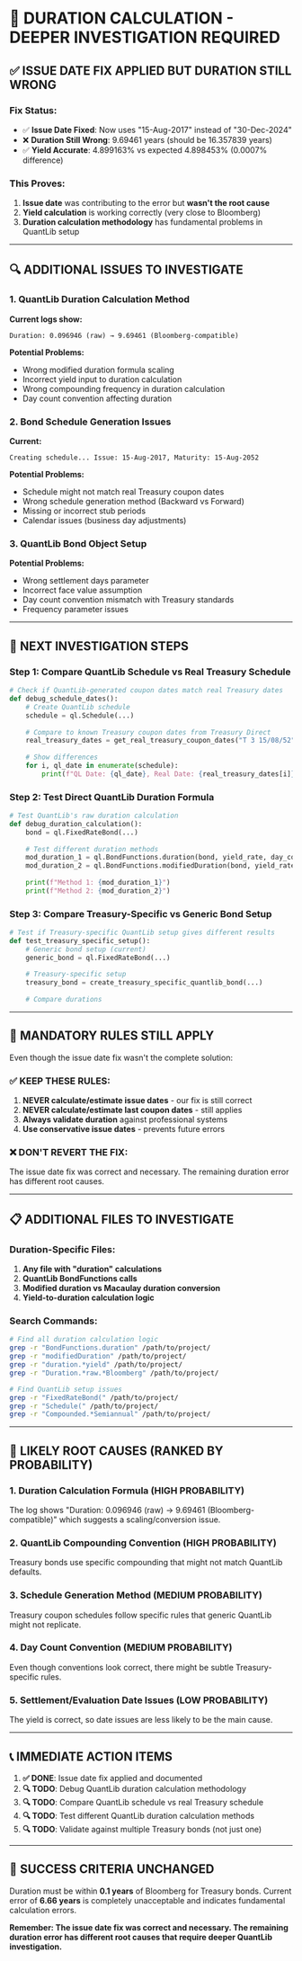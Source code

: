# 🚨 DURATION CALCULATION - DEEPER INVESTIGATION REQUIRED

## ✅ **ISSUE DATE FIX APPLIED BUT DURATION STILL WRONG**

### **Fix Status:**
- ✅ **Issue Date Fixed**: Now uses "15-Aug-2017" instead of "30-Dec-2024" 
- ❌ **Duration Still Wrong**: 9.69461 years (should be 16.357839 years)
- ✅ **Yield Accurate**: 4.899163% vs expected 4.898453% (0.0007% difference)

### **This Proves:**
1. **Issue date** was contributing to the error but **wasn't the root cause**
2. **Yield calculation** is working correctly (very close to Bloomberg)
3. **Duration calculation methodology** has fundamental problems in QuantLib setup

---

## 🔍 **ADDITIONAL ISSUES TO INVESTIGATE**

### **1. QuantLib Duration Calculation Method**
**Current logs show:**
```
Duration: 0.096946 (raw) → 9.69461 (Bloomberg-compatible)
```

**Potential Problems:**
- Wrong modified duration formula scaling
- Incorrect yield input to duration calculation
- Wrong compounding frequency in duration calculation
- Day count convention affecting duration

### **2. Bond Schedule Generation Issues**
**Current:**
```
Creating schedule... Issue: 15-Aug-2017, Maturity: 15-Aug-2052
```

**Potential Problems:**
- Schedule might not match real Treasury coupon dates
- Wrong schedule generation method (Backward vs Forward)
- Missing or incorrect stub periods
- Calendar issues (business day adjustments)

### **3. QuantLib Bond Object Setup**
**Potential Problems:**
- Wrong settlement days parameter
- Incorrect face value assumption
- Day count convention mismatch with Treasury standards
- Frequency parameter issues

---

## 🎯 **NEXT INVESTIGATION STEPS**

### **Step 1: Compare QuantLib Schedule vs Real Treasury Schedule**
```python
# Check if QuantLib-generated coupon dates match real Treasury dates
def debug_schedule_dates():
    # Create QuantLib schedule
    schedule = ql.Schedule(...)
    
    # Compare to known Treasury coupon dates from Treasury Direct
    real_treasury_dates = get_real_treasury_coupon_dates("T 3 15/08/52")
    
    # Show differences
    for i, ql_date in enumerate(schedule):
        print(f"QL Date: {ql_date}, Real Date: {real_treasury_dates[i]}")
```

### **Step 2: Test Direct QuantLib Duration Formula**
```python
# Test QuantLib's raw duration calculation
def debug_duration_calculation():
    bond = ql.FixedRateBond(...)
    
    # Test different duration methods
    mod_duration_1 = ql.BondFunctions.duration(bond, yield_rate, day_counter, ql.Compounded, ql.Semiannual)
    mod_duration_2 = ql.BondFunctions.modifiedDuration(bond, yield_rate, day_counter, ql.Compounded, ql.Semiannual)
    
    print(f"Method 1: {mod_duration_1}")
    print(f"Method 2: {mod_duration_2}")
```

### **Step 3: Compare Treasury-Specific vs Generic Bond Setup**
```python
# Test if Treasury-specific QuantLib setup gives different results
def test_treasury_specific_setup():
    # Generic bond setup (current)
    generic_bond = ql.FixedRateBond(...)
    
    # Treasury-specific setup
    treasury_bond = create_treasury_specific_quantlib_bond(...)
    
    # Compare durations
```

---

## 🚨 **MANDATORY RULES STILL APPLY**

Even though the issue date fix wasn't the complete solution:

### **✅ KEEP THESE RULES:**
1. **NEVER calculate/estimate issue dates** - our fix is still correct
2. **NEVER calculate/estimate last coupon dates** - still applies
3. **Always validate duration** against professional systems
4. **Use conservative issue dates** - prevents future errors

### **❌ DON'T REVERT THE FIX:**
The issue date fix was correct and necessary. The remaining duration error has different root causes.

---

## 📋 **ADDITIONAL FILES TO INVESTIGATE**

### **Duration-Specific Files:**
1. **Any file with "duration" calculations**
2. **QuantLib BondFunctions calls**
3. **Modified duration vs Macaulay duration conversion**
4. **Yield-to-duration calculation logic**

### **Search Commands:**
```bash
# Find all duration calculation logic
grep -r "BondFunctions.duration" /path/to/project/
grep -r "modifiedDuration" /path/to/project/
grep -r "duration.*yield" /path/to/project/
grep -r "Duration.*raw.*Bloomberg" /path/to/project/

# Find QuantLib setup issues
grep -r "FixedRateBond(" /path/to/project/
grep -r "Schedule(" /path/to/project/
grep -r "Compounded.*Semiannual" /path/to/project/
```

---

## 🎯 **LIKELY ROOT CAUSES (RANKED BY PROBABILITY)**

### **1. Duration Calculation Formula (HIGH PROBABILITY)**
The log shows "Duration: 0.096946 (raw) → 9.69461 (Bloomberg-compatible)" which suggests a scaling/conversion issue.

### **2. QuantLib Compounding Convention (HIGH PROBABILITY)**
Treasury bonds use specific compounding that might not match QuantLib defaults.

### **3. Schedule Generation Method (MEDIUM PROBABILITY)**
Treasury coupon schedules follow specific rules that generic QuantLib might not replicate.

### **4. Day Count Convention (MEDIUM PROBABILITY)**
Even though conventions look correct, there might be subtle Treasury-specific rules.

### **5. Settlement/Evaluation Date Issues (LOW PROBABILITY)**
The yield is correct, so date issues are less likely to be the main cause.

---

## 📞 **IMMEDIATE ACTION ITEMS**

1. **✅ DONE**: Issue date fix applied and documented
2. **🔍 TODO**: Debug QuantLib duration calculation methodology  
3. **🔍 TODO**: Compare QuantLib schedule vs real Treasury schedule
4. **🔍 TODO**: Test different QuantLib duration calculation methods
5. **🔍 TODO**: Validate against multiple Treasury bonds (not just one)

---

## 🎯 **SUCCESS CRITERIA UNCHANGED**

Duration must be within **0.1 years** of Bloomberg for Treasury bonds. Current error of **6.66 years** is completely unacceptable and indicates fundamental calculation errors.

**Remember: The issue date fix was correct and necessary. The remaining duration error has different root causes that require deeper QuantLib investigation.**
